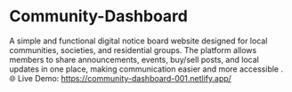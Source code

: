 # Community-Dashboard
A simple and functional digital notice board website designed for local communities, societies, and residential groups. The platform allows members to share announcements, events, buy/sell posts, and local updates in one place, making communication easier and more accessible .
🌐 Live Demo: https://community-dashboard-001.netlify.app/
